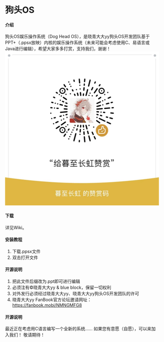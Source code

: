 # 狗头OS

#### 介绍
狗头OS娱乐操作系统（Dog Head OS），是晓青大大yy狗头OS开发团队基于PPT+（.ppsx放映）内核的娱乐操作系统（未来可能会考虑使用C、易语言或Java进行编辑），希望大家多多打赏，支持我们，谢谢！
![赞赏图片](7ffc2ed55b1b711adf9c12a0854ea08.jpg)

#### 下载
详见Wiki。

#### 安装教程

1.  下载.ppsx文件
2.  双击打开文件

#### 开源说明

1.  把此文件后缀改为.ppt即可进行编辑
2.  必须注有©晓青大大yy & blue block，保留一切权利
3.  对外发行必须经过晓青大大yy、晓青大大yy狗头OS开发团队的许可
4.  晓青大大yy FanBook官方论坛邀请网址：https://fanbook.mobi/NMNGMFG8

#### 开源说明
最近正在考虑用C语言编写一个全新的系统......
如果您有意愿（自愿），可以来加入我们！
敬请期待！

